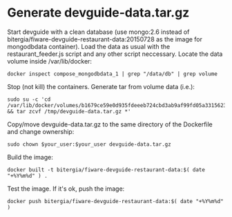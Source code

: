 # Generate devguide-data.tar.gz

Start devguide with a clean database (use mongo:2.6 instead of bitergia/fiware-devguide-restaurant-data:20150728 as the image for mongodbdata container).
Load the data as usual with the restaurant_feeder.js script and any other script neccessary.
Locate the data volume inside /var/lib/docker:
```
docker inspect compose_mongodbdata_1 | grep "/data/db" | grep volume
```
Stop (not kill) the containers.
Generate tar from volume data (i.e.):
```
sudo su -c 'cd /var/lib/docker/volumes/b1679ce59e0d935fdeeeb724cbd3ab9af99fd05a3315623f9c5554b7e168a4a3/_data && tar zcvf /tmp/devguide-data.tar.gz *'
```
Copy/move devguide-data.tar.gz to the same directory of the Dockerfile and change ownership:
```
sudo chown $your_user:$your_user devguide-data.tar.gz
```
Build the image:
```
docker built -t bitergia/fiware-devguide-restaurant-data:$( date "+%Y%m%d" ) .
```
Test the image. If it's ok, push the image:
```
docker push bitergia/fiware-devguide-restaurant-data:$( date "+%Y%m%d" )
```
